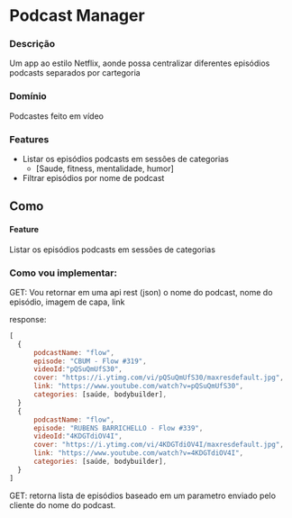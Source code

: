 # Podcast Manager 

### Descrição 
Um app ao estilo Netflix, aonde possa centralizar diferentes episódios podcasts separados por cartegoria 

### Domínio
Podcastes feito em vídeo

### Features
- Listar os episódios podcasts em sessões de categorias
    - [Saude, fitness, mentalidade, humor]
- Filtrar episódios por nome de podcast

## Como 

#### Feature
  Listar os episódios podcasts em sessões de categorias

### Como vou implementar:
 GET: Vou retornar em uma api rest (json) o nome do podcast, nome do episódio, imagem de capa, link 


response: 
  ```js
  [
    {
        podcastName: "flow",
        episode: "CBUM - Flow #319",
        videoId:"pQSuQmUfS30",
        cover: "https://i.ytimg.com/vi/pQSuQmUfS30/maxresdefault.jpg",
        link: "https://www.youtube.com/watch?v=pQSuQmUfS30",
        categories: [saúde, bodybuilder],
    }
    {
        podcastName: "flow",
        episode: "RUBENS BARRICHELLO - Flow #339",
        videoId:"4KDGTdiOV4I",
        cover: "https://i.ytimg.com/vi/4KDGTdiOV4I/maxresdefault.jpg",
        link: "https://www.youtube.com/watch?v=4KDGTdiOV4I",
        categories: [saúde, bodybuilder],
    }
  ]
  ```

GET: retorna lista de episódios baseado em um parametro enviado pelo cliente do nome do podcast.